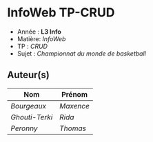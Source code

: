 # InfoWeb TP-CRUD

- Année : **L3 Info**
- Matière: *InfoWeb*
- TP : *CRUD*
- Sujet : *Championnat du monde de basketball*

## Auteur(s)

|Nom|Prénom|
|--|--|
*Bourgeaux* | *Maxence*|
*Ghouti-Terki* | *Rida*|
*Peronny* | *Thomas*|
